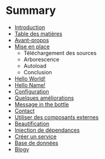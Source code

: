 # Summary

* [Introduction](README.md)
* [Table des matières](book/table_des_matieres/README.md)
* [Avant-propos](/book/avant_propos/README.md)
* [Mise en place](mise_en_place/README.md)
    - Téléchargement des sources
    - Arborescence
    - Autoload
    - Conclusion
* [Hello World!](hello_world/README.md)
* [Hello Name!](hello_name/README.md)
* [Configuration](configuration/README.md)
* [Quelques améliorations](quelques_ameliorations/README.md)
* [Message in the bottle](message_in_the_bottle/README.md)
* [Contact](contact/README.md)
* [Utiliser des composants externes](utiliser_des_composants_externes/README.md)
* [Beautification](beautification/README.md)
* [Injection de dépendances](injection_de_dependances/README.md)
* [Créer un service](creer_un_service/README.md)
* [Base de données](base_de_donnees/README.md)
* [Blogy](blogy/README.md)

